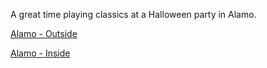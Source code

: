 A great time playing classics at a Halloween party in Alamo.

[Alamo - Outside](https://www.dropbox.com/scl/fi/jfx7ycynn8p5qifek976a/Alamo-Outside.mp3?rlkey=1ni016nxxq9ze55noucyszxcy&st=wssnrq3z&dl=0)

[Alamo - Inside](https://www.dropbox.com/scl/fi/si6se0h1pobirtd7lmiss/Alamo-Inside.mp3?rlkey=atw1vwkse9ikkdiklkopjsoy8&st=lnqt2pjq&dl=0)

